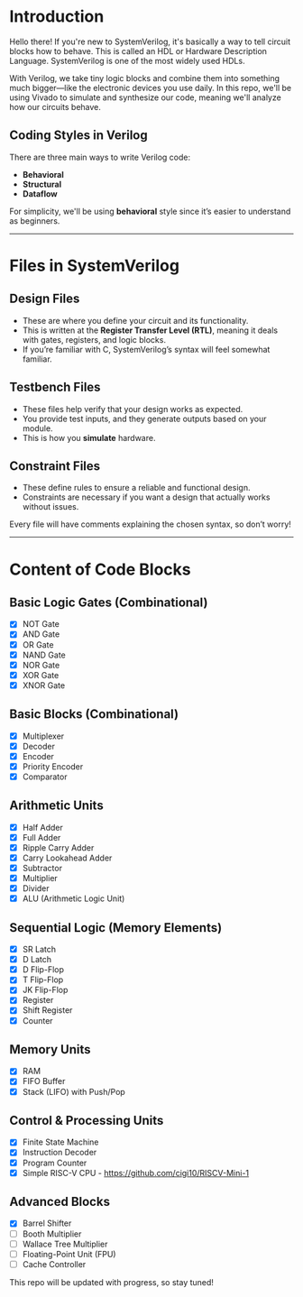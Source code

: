 # Introduction

Hello there! If you're new to SystemVerilog, it's basically a way to tell circuit blocks how to behave. This is called an HDL or Hardware Description Language. SystemVerilog is one of the most widely used HDLs.

With Verilog, we take tiny logic blocks and combine them into something much bigger—like the electronic devices you use daily. In this repo, we'll be using Vivado to simulate and synthesize our code, meaning we'll analyze how our circuits behave.

## Coding Styles in Verilog
There are three main ways to write Verilog code:
- **Behavioral**
- **Structural**
- **Dataflow**

For simplicity, we'll be using **behavioral** style since it’s easier to understand as beginners.

---

# Files in SystemVerilog

## Design Files
- These are where you define your circuit and its functionality.
- This is written at the **Register Transfer Level (RTL)**, meaning it deals with gates, registers, and logic blocks.
- If you’re familiar with C, SystemVerilog’s syntax will feel somewhat familiar.

## Testbench Files
- These files help verify that your design works as expected.
- You provide test inputs, and they generate outputs based on your module.
- This is how you **simulate** hardware.

## Constraint Files
- These define rules to ensure a reliable and functional design.
- Constraints are necessary if you want a design that actually works without issues.

Every file will have comments explaining the chosen syntax, so don’t worry!

---

# Content of Code Blocks

## Basic Logic Gates (Combinational)
- [x] NOT Gate  
- [x] AND Gate  
- [x] OR Gate  
- [x] NAND Gate  
- [x] NOR Gate  
- [x] XOR Gate  
- [x] XNOR Gate  

## Basic Blocks (Combinational)
- [x] Multiplexer  
- [x] Decoder  
- [x] Encoder  
- [x] Priority Encoder  
- [x] Comparator  

## Arithmetic Units
- [x] Half Adder  
- [x] Full Adder  
- [x] Ripple Carry Adder  
- [x] Carry Lookahead Adder  
- [x] Subtractor  
- [x] Multiplier  
- [x] Divider  
- [x] ALU (Arithmetic Logic Unit)  

## Sequential Logic (Memory Elements)
- [x] SR Latch  
- [x] D Latch  
- [x] D Flip-Flop  
- [x] T Flip-Flop  
- [x] JK Flip-Flop  
- [x] Register  
- [x] Shift Register  
- [x] Counter  

## Memory Units
- [x] RAM  
- [x] FIFO Buffer  
- [x] Stack (LIFO) with Push/Pop  

## Control & Processing Units
- [x] Finite State Machine  
- [x] Instruction Decoder  
- [x] Program Counter  
- [x] Simple RISC-V CPU - https://github.com/cigi10/RISCV-Mini-1

## Advanced Blocks
- [x] Barrel Shifter  
- [ ] Booth Multiplier  
- [ ] Wallace Tree Multiplier  
- [ ] Floating-Point Unit (FPU)  
- [ ] Cache Controller  

This repo will be updated with progress, so stay tuned!
